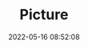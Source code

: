 ---
weight: 1
images:
- /images/edited/29.jpeg
title: Picture
date: 2022-05-16 08:52:08
tags: [luminarneo,work,ILCE-7M3,46.0,person]
---